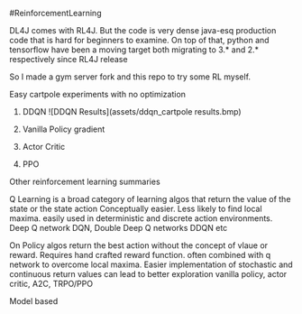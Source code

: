 #ReinforcementLearning

DL4J comes with RL4J. But  the code is very dense java-esq production code that is hard for beginners to examine.
On top of that, python and tensorflow have been a moving target both migrating to 3.* and 2.* respectively since RL4J release

So I made a gym server fork and this repo to try some RL myself.

Easy cartpole experiments with no optimization
1) DDQN
![DDQN Results](assets/ddqn_cartpole results.bmp)
2) Vanilla Policy gradient

3) Actor Critic

4) PPO

Other reinforcement learning summaries

Q Learning is a broad category of learning algos that return the value of the state or the state action
 Conceptually easier. Less likely to find local maxima. easily used in deterministic and discrete action environments.
Deep Q network DQN, Double Deep Q networks DDQN etc

On Policy algos return the best action without the concept of vlaue or reward.
Requires hand  crafted reward function. often combined with q network to overcome local maxima.
Easier implementation of stochastic and continuous return values can lead to better exploration
vanilla policy, actor critic, A2C, TRPO/PPO

Model based
